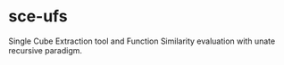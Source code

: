 sce-ufs
=======

Single Cube Extraction tool and Function Similarity evaluation with unate recursive paradigm. 